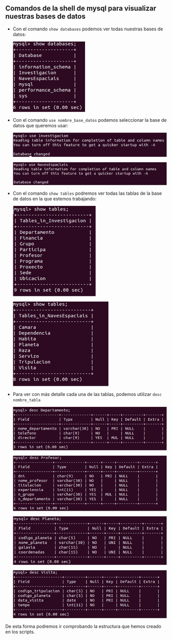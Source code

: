 ## Comandos de la shell de mysql para visualizar nuestras bases de datos

- Con el comando `show databases` podemos ver todas nuestras bases de datos:

  ![image](./img/comandosshellsql1.png)

- Con el comando `use nombre_base_datos` podemos seleccionar la base de datos que queremos usar:

  ![image](./img/comandosshellsql2.png)
  
   ![image](./img/comandosshellsql6.png)
  
- Con el comando `show tables` podremos ver todas las tablas de la base de datos en la que estemos trabajando:

  ![image](./img/comandosshellsql3.png)
  
  ![image](./img/comandosshellsql7.png)
  
- Para ver con más detalle cada una de las tablas, podemos utilizar `desc nombre_tabla`

   ![image](./img/comandosshellsql4.png)
   
   ![image](./img/comandosshellsql5.png)
   
   ![image](./img/comandosshellsql8.png)
   
   ![image](./img/comandosshellsql9.png)

De esta forma podremos ir comprobando la estructura que hemos creado en los scripts.
